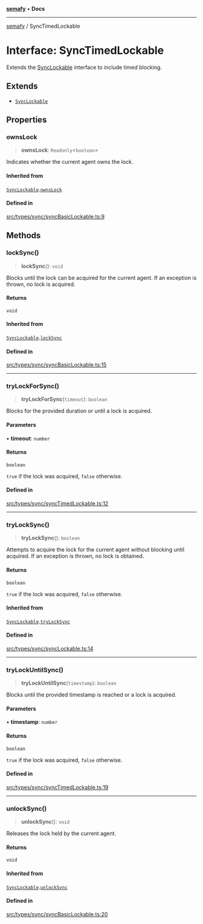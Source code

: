 [**semafy**](../README.md) • **Docs**

***

[semafy](../globals.md) / SyncTimedLockable

# Interface: SyncTimedLockable

Extends the [SyncLockable](SyncLockable.md) interface to include timed blocking.

## Extends

- [`SyncLockable`](SyncLockable.md)

## Properties

### ownsLock

> **ownsLock**: `Readonly`\<`boolean`\>

Indicates whether the current agent owns the lock.

#### Inherited from

[`SyncLockable`](SyncLockable.md).[`ownsLock`](SyncLockable.md#ownslock)

#### Defined in

[src/types/sync/syncBasicLockable.ts:9](https://github.com/havelessbemore/semafy/blob/bc2afcafa5917c57eff4df5c0126278459b970d5/src/types/sync/syncBasicLockable.ts#L9)

## Methods

### lockSync()

> **lockSync**(): `void`

Blocks until the lock can be acquired for the current agent.
If an exception is thrown, no lock is acquired.

#### Returns

`void`

#### Inherited from

[`SyncLockable`](SyncLockable.md).[`lockSync`](SyncLockable.md#locksync)

#### Defined in

[src/types/sync/syncBasicLockable.ts:15](https://github.com/havelessbemore/semafy/blob/bc2afcafa5917c57eff4df5c0126278459b970d5/src/types/sync/syncBasicLockable.ts#L15)

***

### tryLockForSync()

> **tryLockForSync**(`timeout`): `boolean`

Blocks for the provided duration or until a lock is acquired.

#### Parameters

• **timeout**: `number`

#### Returns

`boolean`

`true` if the lock was acquired, `false` otherwise.

#### Defined in

[src/types/sync/syncTimedLockable.ts:12](https://github.com/havelessbemore/semafy/blob/bc2afcafa5917c57eff4df5c0126278459b970d5/src/types/sync/syncTimedLockable.ts#L12)

***

### tryLockSync()

> **tryLockSync**(): `boolean`

Attempts to acquire the lock for the current agent
without blocking until acquired. If an exception
is thrown, no lock is obtained.

#### Returns

`boolean`

`true` if the lock was acquired, `false` otherwise.

#### Inherited from

[`SyncLockable`](SyncLockable.md).[`tryLockSync`](SyncLockable.md#trylocksync)

#### Defined in

[src/types/sync/syncLockable.ts:14](https://github.com/havelessbemore/semafy/blob/bc2afcafa5917c57eff4df5c0126278459b970d5/src/types/sync/syncLockable.ts#L14)

***

### tryLockUntilSync()

> **tryLockUntilSync**(`timestamp`): `boolean`

Blocks until the provided timestamp is reached or a lock is acquired.

#### Parameters

• **timestamp**: `number`

#### Returns

`boolean`

`true` if the lock was acquired, `false` otherwise.

#### Defined in

[src/types/sync/syncTimedLockable.ts:19](https://github.com/havelessbemore/semafy/blob/bc2afcafa5917c57eff4df5c0126278459b970d5/src/types/sync/syncTimedLockable.ts#L19)

***

### unlockSync()

> **unlockSync**(): `void`

Releases the lock held by the current agent.

#### Returns

`void`

#### Inherited from

[`SyncLockable`](SyncLockable.md).[`unlockSync`](SyncLockable.md#unlocksync)

#### Defined in

[src/types/sync/syncBasicLockable.ts:20](https://github.com/havelessbemore/semafy/blob/bc2afcafa5917c57eff4df5c0126278459b970d5/src/types/sync/syncBasicLockable.ts#L20)
